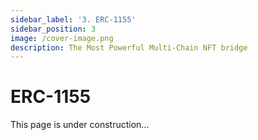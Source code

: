 ```yaml
---
sidebar_label: '3. ERC-1155'
sidebar_position: 3
image: /cover-image.png
description: The Most Powerful Multi-Chain NFT bridge
---
```


# ERC-1155

This page is under construction...